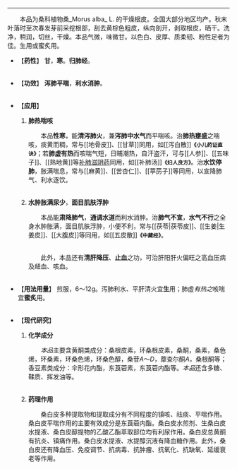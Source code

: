 ---
&emsp;&emsp;本品为桑科植物桑_Morus alba_ L. 的干燥根皮。全国大部分地区均产。秋末叶落时至次春发芽前采挖根部，刮去黄棕色粗皮，纵向剖开，剥取根皮，晒干。洗净，稍润，切丝，干燥。本品气微，味微甘。以色白、皮厚、质柔韧、粉性足者为佳。生用或蜜炙用。

- 【**药性**】
	**甘**，**寒**。**归肺经**。<br></br>

- 【**功效**】
	**泻肺平喘**，**利水消肿**。<br></br>

- 【**应用**】
	1. **肺热喘咳**
		
		&emsp;&emsp;本品**性寒**，能**清泻肺火**，兼**泻肺中水气**而平喘咳。治**肺热壅盛**之喘咳，痰黄而稠，常与[[地骨皮]]、[[甘草]]同用，如[[泻白散]]**`《小儿药证直诀》`**；若**肺虚有热**而咳喘气短，日晡潮热，自汗盗汗，可与[[人参]]、[[五味子]]、[[熟地黄]]等<ins>补肺滋阴药</ins>同用，如[[补肺汤]]**`《妇人良方》`**。治**水饮停肺**，胀满喘息，常与[[麻黄]]、[[苦杏仁]]、[[葶苈子]]等同用，以宣降肺气<dfn>、</dfn>利水逐饮。<br></br>
	
	2. **水肿胀满尿少**，**面目肌肤浮肿**
		
		&emsp;&emsp;本品能**肃降肺气**，**通调水道**而利水消肿。治**肺气不宣**，**水气不行**之全身水肿胀满，面目肌肤浮肿，小便不利，常与[[茯苓|茯苓皮]]、[[生姜|生姜皮]]、[[大腹皮]]等同用，如[[五皮散]]**`《中藏经》`**。<br></br>

		&emsp;&emsp;此外，本品还有**清肝降压**、**止血**之功，可治肝阳肝火偏旺之高血压病及衄血、咳血。<br></br>

- 【**用法用量**】
	煎服，6～12g。泻肺利水、平肝清火宜**生**用；肺虚<dfn>有热之</dfn>咳喘宜**蜜炙**用。<br></br>

- 【**现代研究**】
	1. **化学成分**
		
		&emsp;&emsp;<dfn>本品</dfn>主要含黄酮类成分：桑根皮素，环桑根皮素，桑酮，桑素，桑色烯，环桑素，环桑色烯，环桑色醇，桑苷$A$～$D$，藦查尔酮$A$，桑根酮等；香豆素类成分：伞形花内酯，东莨菪素，东莨菪内酯等。<dfn>本品</dfn>还含多糖、鞣质、挥发油等。<br></br>
	
	2. **药理作用**
		
		&emsp;&emsp;桑白皮多种提取物和提取成分有不同程度的镇咳、祛痰、平喘作用。桑白皮平喘作用的主要有效成分是东莨菪内酯。桑白皮水煎剂、生桑白皮水提液、桑白皮醇提物的乙酸乙酯萃取部位均有利尿作用。桑白皮总黄酮有抗炎、镇痛作用。桑白皮水提液、水提醇沉液有降血糖作用。此外，桑白皮还有降血压、免疫调节、抗病毒、抗肿瘤、抗氧化、抗缺氧、延缓衰老等作用。